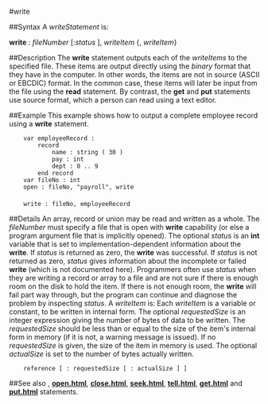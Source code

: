 
#write

##Syntax
A _writeStatement_ is:

**write** : _fileNumber_ [:_status_ ], _writeItem_ {, _writeItem_}




##Description
The **write** statement outputs each of the _writeItems_ to the specified file. These items are output directly using the _binary_ format that they have in the computer. In other words, the items are not in source (ASCII or EBCDIC) format. In the common case, these items will later be input from the file using the **read** statement. By contrast, the **get** and **put** statements use source format, which a person can read using a text editor.



##Example
This example shows how to output a complete employee record using a **write** statement.


        var employeeRecord :
            record
                name : string ( 30 )
                pay : int
                dept : 0 .. 9
            end record
        var fileNo : int
        open : fileNo, "payroll", write
        
        write : fileNo, employeeRecord
##Details
An array, record or union may be read and written as a whole. The _fileNumber_ must specify a file that is open with **write** capability (or else a program argument file that is implicitly opened).
The optional _status_ is an **int** variable that is set to implementation-dependent information about the **write**. If _status_ is returned as zero, the **write** was successful. If _status_ is not returned as zero, _status_ gives information about the incomplete or failed **write** (which is not documented here). Programmers often use _status_ when they are writing a record or array to a file and are not sure if there is enough room on the disk to hold the item. If there is not enough room, the **write** will fail part way through, but the program can continue and diagnose the problem by inspecting _status_.
A _writeItem_ is:
Each _writeItem_ is a variable or constant, to be written in internal form. The optional _requestedSize_ is an integer expression giving the number of bytes of data to be written. The _requestedSize_ should be less than or equal to the size of the item's internal form in memory (if it is not, a warning message is issued). If no _requestedSize_ is given, the size of the item in memory is used. The optional _actualSize_ is set to the number of bytes actually written.


        reference [ : requestedSize [ : actualSize ] ]
##See also
**[](write)**, **[open.html](open)**, **[close.html](close)**, **[seek.html](seek)**, **[tell.html](tell)**, **[get.html](get)** and **[put.html](put)** statements.


